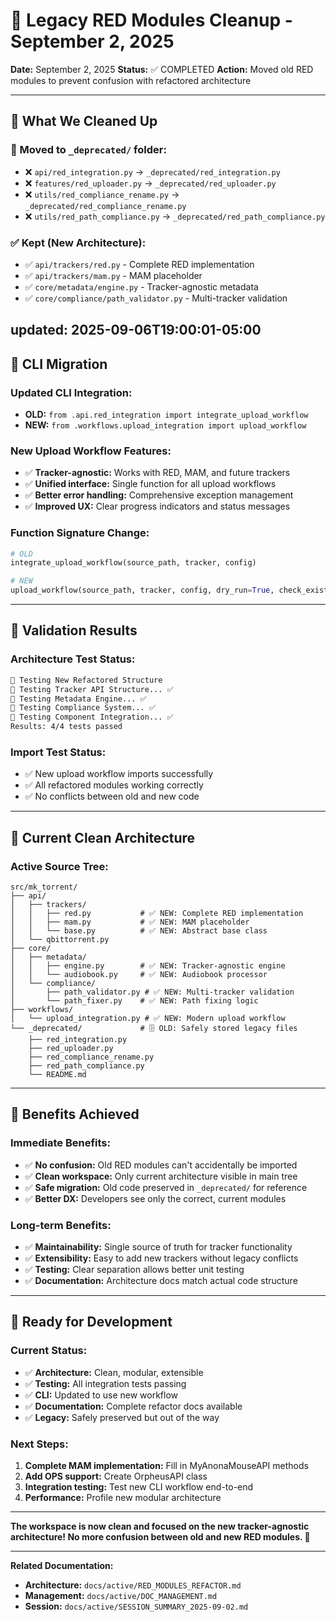 # 🧹 Legacy RED Modules Cleanup - September 2, 2025

**Date:** September 2, 2025
**Status:** ✅ COMPLETED
**Action:** Moved old RED modules to prevent confusion with refactored architecture

---

## 🎯 **What We Cleaned Up**

### **🚚 Moved to `_deprecated/` folder:**

- ❌ `api/red_integration.py` → `_deprecated/red_integration.py`
- ❌ `features/red_uploader.py` → `_deprecated/red_uploader.py`
- ❌ `utils/red_compliance_rename.py` → `_deprecated/red_compliance_rename.py`
- ❌ `utils/red_path_compliance.py` → `_deprecated/red_path_compliance.py`

### **✅ Kept (New Architecture):**

- ✅ `api/trackers/red.py` - Complete RED implementation
- ✅ `api/trackers/mam.py` - MAM placeholder
- ✅ `core/metadata/engine.py` - Tracker-agnostic metadata
- ✅ `core/compliance/path_validator.py` - Multi-tracker validation

updated: 2025-09-06T19:00:01-05:00
---

## 🔄 **CLI Migration**

### **Updated CLI Integration:**

- **OLD:** `from .api.red_integration import integrate_upload_workflow`
- **NEW:** `from .workflows.upload_integration import upload_workflow`

### **New Upload Workflow Features:**

- ✅ **Tracker-agnostic:** Works with RED, MAM, and future trackers
- ✅ **Unified interface:** Single function for all upload workflows
- ✅ **Better error handling:** Comprehensive exception management
- ✅ **Improved UX:** Clear progress indicators and status messages

### **Function Signature Change:**

```python
# OLD
integrate_upload_workflow(source_path, tracker, config)

# NEW
upload_workflow(source_path, tracker, config, dry_run=True, check_existing=True)
```

---

## 🧪 **Validation Results**

### **Architecture Test Status:**

```bash
🚀 Testing New Refactored Structure
🧪 Testing Tracker API Structure... ✅
🧪 Testing Metadata Engine... ✅
🧪 Testing Compliance System... ✅
🧪 Testing Component Integration... ✅
Results: 4/4 tests passed
```

### **Import Test Status:**

- ✅ New upload workflow imports successfully
- ✅ All refactored modules working correctly
- ✅ No conflicts between old and new code

---

## 📁 **Current Clean Architecture**

### **Active Source Tree:**

```
src/mk_torrent/
├── api/
│   ├── trackers/
│   │   ├── red.py           # ✅ NEW: Complete RED implementation
│   │   ├── mam.py           # ✅ NEW: MAM placeholder
│   │   └── base.py          # ✅ NEW: Abstract base class
│   └── qbittorrent.py
├── core/
│   ├── metadata/
│   │   ├── engine.py        # ✅ NEW: Tracker-agnostic engine
│   │   └── audiobook.py     # ✅ NEW: Audiobook processor
│   └── compliance/
│       ├── path_validator.py # ✅ NEW: Multi-tracker validation
│       └── path_fixer.py    # ✅ NEW: Path fixing logic
├── workflows/
│   └── upload_integration.py # ✅ NEW: Modern upload workflow
└── _deprecated/             # 🗄️ OLD: Safely stored legacy files
    ├── red_integration.py
    ├── red_uploader.py
    ├── red_compliance_rename.py
    ├── red_path_compliance.py
    └── README.md
```

---

## 🎉 **Benefits Achieved**

### **Immediate Benefits:**

- ✅ **No confusion:** Old RED modules can't accidentally be imported
- ✅ **Clean workspace:** Only current architecture visible in main tree
- ✅ **Safe migration:** Old code preserved in `_deprecated/` for reference
- ✅ **Better DX:** Developers see only the correct, current modules

### **Long-term Benefits:**

- ✅ **Maintainability:** Single source of truth for tracker functionality
- ✅ **Extensibility:** Easy to add new trackers without legacy conflicts
- ✅ **Testing:** Clear separation allows better unit testing
- ✅ **Documentation:** Architecture docs match actual code structure

---

## 🚀 **Ready for Development**

### **Current Status:**

- ✅ **Architecture:** Clean, modular, extensible
- ✅ **Testing:** All integration tests passing
- ✅ **CLI:** Updated to use new workflow
- ✅ **Documentation:** Complete refactor docs available
- ✅ **Legacy:** Safely preserved but out of the way

### **Next Steps:**

1. **Complete MAM implementation:** Fill in MyAnonaMouseAPI methods
2. **Add OPS support:** Create OrpheusAPI class
3. **Integration testing:** Test new CLI workflow end-to-end
4. **Performance:** Profile new modular architecture

---

**The workspace is now clean and focused on the new tracker-agnostic architecture! No more confusion between old and new RED modules. 🎯**

---

**Related Documentation:**

- **Architecture:** `docs/active/RED_MODULES_REFACTOR.md`
- **Management:** `docs/active/DOC_MANAGEMENT.md`
- **Session:** `docs/active/SESSION_SUMMARY_2025-09-02.md`

